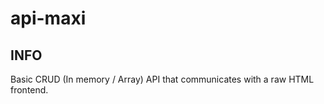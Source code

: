 # api-maxi

## INFO

Basic CRUD (In memory / Array) API that communicates with a raw HTML frontend.
